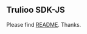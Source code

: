 ## Trulioo SDK-JS

Please find [README](https://github.com/Trulioo/sdk-js/blob/master/javascript/README.md). Thanks.
